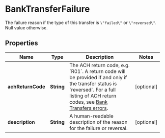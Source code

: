 

# BankTransferFailure

The failure reason if the type of this transfer is `\"failed\"` or `\"reversed\"`. Null value otherwise.

## Properties

| Name | Type | Description | Notes |
|------------ | ------------- | ------------- | -------------|
|**achReturnCode** | **String** | The ACH return code, e.g. &#x60;R01&#x60;.  A return code will be provided if and only if the transfer status is &#x60;reversed&#x60;. For a full listing of ACH return codes, see [Bank Transfers errors](https://plaid.com/docs/errors/bank-transfers/#ach-return-codes). |  [optional] |
|**description** | **String** | A human-readable description of the reason for the failure or reversal. |  [optional] |



